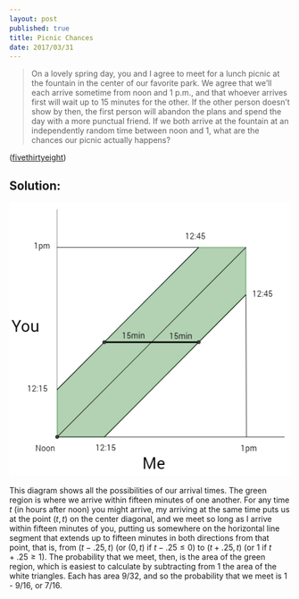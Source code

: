 ```yaml
---
layout: post
published: true
title: Picnic Chances
date: 2017/03/31
---
```



>On a lovely spring day, you and I agree to meet for a lunch picnic at the fountain in the center of our favorite park. We agree that we’ll each arrive sometime from noon and 1 p.m., and that whoever arrives first will wait up to 15 minutes for the other. If the other person doesn’t show by then, the first person will abandon the plans and spend the day with a more punctual friend. If we both arrive at the fountain at an independently random time between noon and 1, what are the chances our picnic actually happens?

<!--more-->

([fivethirtyeight](https://fivethirtyeight.com/features/what-are-the-chances-well-meet-for-lunch/))

## Solution:

![Picnic Graph](/img/Picnic.PNG)

This diagram shows all the possibilities of our arrival times. The green region is where we arrive within fifteen minutes of one another.  For any time $t$ (in hours after noon) you might arrive, my arriving at the same time puts us at the point $(t,t)$ on the center diagonal, and we meet so long as I arrive within fifteen minutes of you, putting us somewhere on the horizontal line segment that extends up to fifteen minutes in both directions from that point, that is, from $(t-.25,t)$ (or $(0,t)$ if $t-.25\leq 0$) to $(t+.25,t)$ (or $1$ if $t+.25\geq 1$).  The probability that we meet, then, is the area of the green region, which is easiest to calculate by subtracting from 1 the area of the white triangles. Each has area 9/32, and so the probability that we meet is 1 - 9/16, or 7/16.

<br>
